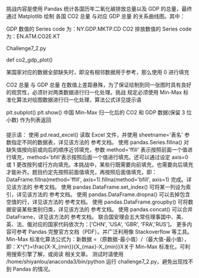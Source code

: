 挑战内容是使用 Pandas 统计各国历年二氧化碳排放总量以及 GDP 的总量，最终通过 Matplotlib 绘制 各国 CO2 总量 与对应 GDP 总量 的关系曲线图。其中：

GDP 数值的 Series code 为：NY.GDP.MKTP.CD
CO2 排放数值的 Series code 为：EN.ATM.CO2E.KT

Challenge7_2.py 

def co2_gdp_plot()

某国家对应的数据全部缺失时，即没有相邻数据用于参考，那么使用 0 进行填充

CO2 总量 与 GDP 总量 在数值上差距悬殊，为了保证绘制到同一张图时具有良好的观赏性，必须针对两类数据进行归一化处理。挑战 规定必须使用 Min-Max 标准化算法对绘图数据进行归一化处理，算法公式详见提示语

plt.subplot() plt.show()
中国 Min-Max 归一化后的 CO2 和 GDP 数据(保留 3 位小数) 作为列表返回


####
提示语：
使用 pd.read_excel() 读取 Excel 文件，并使用 sheetname='表名' 参数指定不同的数据表，详见该方法的 参考文档。
使用 pandas.Series.fillna() 对缺失值按向前或向后的顺序近邻填充，参数 method='ffill' 表示按照前面一个值进行填充，method='bfill'表示按照后面一个值进行填充。还可以通过设定 axis=0 或 1 更改按列或行方向填充。本挑战中，某些行既需要向前填充，也需要向后填充才能补齐。题目约定先按照前面值填充，再按照后面值填充，即：DataFrame.fillna(method='ffill', axis=1).fillna(method='bfill', axis=1) 完成。详见该方法的 参考文档。
使用 pandas.DataFrame.set_index() 可将某一列设为索引，详见该方法的 参考文档。
使用 pandas.DataFrame.dropna() 可以去掉包含空值的行，详见该方法的 参考文档。
使用 pandas.DataFrame.groupby() 可将数据安装某些类别归类，详见该方法的 参考文档。
使用 pandas.concat() 可以合并 DataFrame，详见该方法的 参考文档。
联合国安理会五大常任理事国中、美、英、法、俄对应的国家代码依次为：['CHN', 'USA', 'GBR', 'FRA','RUS']。
更多内容可参考 Pandas 完整官方文档（PDF）。并广泛利用像 Stackoverflow 等工具。
Min-Max 标准化算法公式为：新数据 =（原数据-最小值）/（最大值-最小值），即：X^{*}=\frac{X-X_{min}}{X_{max}-X_{min}}X
​​ 
关于 Min-Max 标准化，可利用搜索引擎了解，或阅读 相关文章。
测试时请使用 /home/shiyanlou/anaconda3/bin/python 运行 challenge7_2.py，避免出现找不到 Pandas 的情况。
